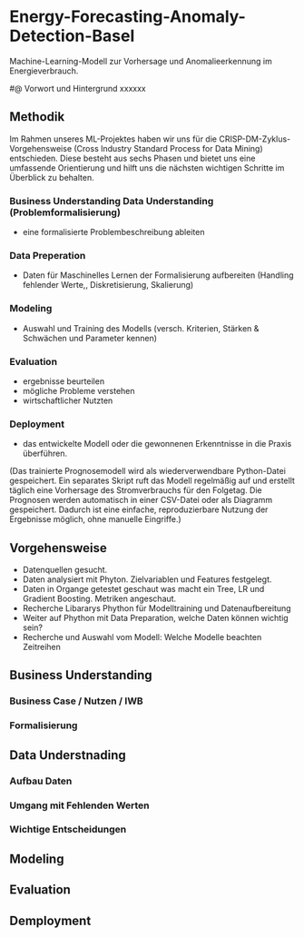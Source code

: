 # Energy-Forecasting-Anomaly-Detection-Basel
Machine-Learning-Modell zur Vorhersage und Anomalieerkennung im Energieverbrauch.

#@ Vorwort und Hintergrund 
xxxxxx

## Methodik
Im Rahmen unseres ML-Projektes haben wir uns für die CRISP-DM-Zyklus-Vorgehensweise (Cross Industry Standard Process for Data Mining) entschieden. Diese besteht aus sechs Phasen und bietet uns eine umfassende Orientierung und hilft uns die nächsten wichtigen Schritte im Überblick zu behalten.

### Business Understanding Data Understanding (Problemformalisierung)
- eine formalisierte Problembeschreibung ableiten
### Data Preperation
- Daten für Maschinelles Lernen der Formalisierung aufbereiten (Handling fehlender Werte,, Diskretisierung, Skalierung)
### Modeling
- Auswahl und Training des Modells (versch. Kriterien, Stärken & Schwächen und Parameter kennen)
### Evaluation
- ergebnisse beurteilen
- mögliche Probleme verstehen
- wirtschaftlicher Nutzten
### Deployment
- das entwickelte Modell oder die gewonnenen Erkenntnisse in die Praxis überführen.

(Das trainierte Prognosemodell wird als wiederverwendbare Python-Datei gespeichert. Ein separates Skript ruft das Modell regelmäßig auf und erstellt täglich eine Vorhersage des Stromverbrauchs für den Folgetag. Die Prognosen werden automatisch in einer CSV-Datei oder als Diagramm gespeichert.
Dadurch ist eine einfache, reproduzierbare Nutzung der Ergebnisse möglich, ohne manuelle Eingriffe.)

## Vorgehensweise
- Datenquellen gesucht. 
- Daten analysiert mit Phyton. Zielvariablen und Features festgelegt.
- Daten in Organge getestet geschaut was macht ein Tree, LR und Gradient Boosting. Metriken angeschaut.
- Recherche Libararys Phython für Modelltraining und Datenaufbereitung
- Weiter auf Phython mit Data Preparation, welche Daten können wichtig sein?
- Recherche und Auswahl vom Modell: Welche Modelle beachten Zeitreihen

## Business Understanding
### Business Case / Nutzen / IWB
### Formalisierung
### 

## Data Understnading
### Aufbau Daten
### Umgang mit Fehlenden Werten
### Wichtige Entscheidungen

## Modeling
## Evaluation
## Demployment
